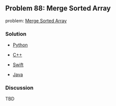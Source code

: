 ## Problem 88: Merge Sorted Array

problem: [Merge Sorted Array](https://leetcode.com/problems/merge-sorted-array/description/)

### Solution

- [Python](../python/problem88.py)

- [C++](../cpp/problem88.cpp)

- [Swift](../swift/problem88.swift)

- [Java](../java/problem88.java)

### Discussion

TBD

